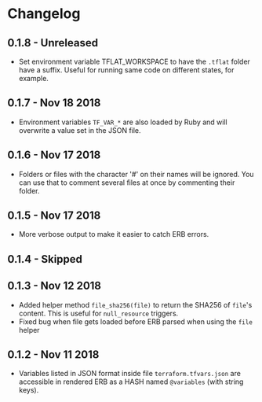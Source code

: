# Changelog

## 0.1.8 - Unreleased
- Set environment variable TFLAT_WORKSPACE to have the `.tflat` folder have a suffix. Useful for running same code on different states, for example.


## 0.1.7 - Nov 18 2018
- Environment variables `TF_VAR_*` are also loaded by Ruby and will overwrite a value set in the JSON file.

## 0.1.6 - Nov 17 2018
- Folders or files with the character '#' on their names will be ignored. You can use that to comment several files at once by commenting their folder.

## 0.1.5 - Nov 17 2018
- More verbose output to make it easier to catch ERB errors.

## 0.1.4 - Skipped

## 0.1.3 - Nov 12 2018
- Added helper method `file_sha256(file)` to return the SHA256 of `file`'s content. This is useful for `null_resource` triggers.
- Fixed bug when file gets loaded before ERB parsed when using the `file` helper
## 0.1.2 - Nov 11 2018
- Variables listed in JSON format inside file `terraform.tfvars.json` are accessible in rendered ERB as a HASH named `@variables` (with string keys).
